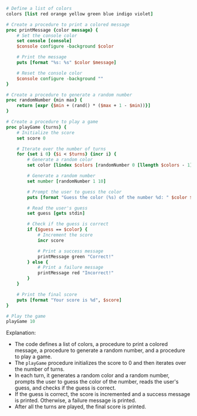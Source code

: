 ```tcl
# Define a list of colors
colors [list red orange yellow green blue indigo violet]

# Create a procedure to print a colored message
proc printMessage {color message} {
    # Set the console color
    set console [console]
    $console configure -background $color

    # Print the message
    puts [format "%s: %s" $color $message]

    # Reset the console color
    $console configure -background ""
}

# Create a procedure to generate a random number
proc randomNumber {min max} {
    return [expr {$min + (rand() * ($max + 1 - $min))}]
}

# Create a procedure to play a game
proc playGame {turns} {
    # Initialize the score
    set score 0

    # Iterate over the number of turns
    for {set i 0} {$i < $turns} {incr i} {
        # Generate a random color
        set color [lindex $colors [randomNumber 0 [llength $colors - 1]]]

        # Generate a random number
        set number [randomNumber 1 10]

        # Prompt the user to guess the color
        puts [format "Guess the color (%s) of the number %d: " $color $number]

        # Read the user's guess
        set guess [gets stdin]

        # Check if the guess is correct
        if {$guess == $color} {
            # Increment the score
            incr score

            # Print a success message
            printMessage green "Correct!"
        } else {
            # Print a failure message
            printMessage red "Incorrect!"
        }
    }

    # Print the final score
    puts [format "Your score is %d", $score]
}

# Play the game
playGame 10
```

Explanation:

* The code defines a list of colors, a procedure to print a colored message, a procedure to generate a random number, and a procedure to play a game.
* The `playGame` procedure initializes the score to 0 and then iterates over the number of turns.
* In each turn, it generates a random color and a random number, prompts the user to guess the color of the number, reads the user's guess, and checks if the guess is correct.
* If the guess is correct, the score is incremented and a success message is printed. Otherwise, a failure message is printed.
* After all the turns are played, the final score is printed.
